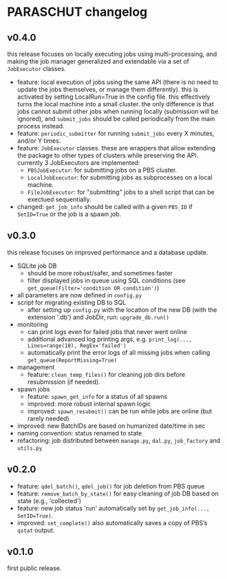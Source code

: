 #  PARASCHUT changelog

## v0.4.0

this release focuses on locally executing jobs using multi-processing, and making the job manager generalized and extendable via a set of `JobExecutor` classes.

- feature: local execution of jobs using the same API (there is no need to update the jobs themselves, or manage them differently). this is activated by setting LocalRun=True in the config file. this effectively turns the local machine into a small cluster. the only difference is that jobs cannot submit other jobs when running locally (submission will be ignored), and `submit_jobs` should be called periodically from the main process instead.
- feature: `periodic_submitter` for running `submit_jobs` every X minutes, and/or Y times.
- feature: `JobExecutor` classes. these are wrappers that allow extending the package to other types of clusters while preserving the API. currently 3 JobExecutors are implemented:
	- `PBSJobExecutor`: for submitting jobs on a PBS cluster.
	- `LocalJobExecutor`: for submitting jobs as subprocesses on a local machine.
	- `FileJobExecutor`: for "submitting" jobs to a shell script that can be exectued sequentially.
- changed: `get_job_info` should be called with a given `PBS_ID` if `SetID=True` or the job is a spawn job.

## v0.3.0

this release focuses on improved performance and a database update.

- SQLite job DB
	- should be more robust/safer, and sometimes faster
	- filter displayed jobs in queue using SQL conditions (see `get_queue(Filter='condition OR condition')`)
- all parameters are now defined in `config.py`
- script for migrating existing DB to SQL
	- after setting up `config.py` with the location of the new DB (with the extension '.db') and JobDir, run: `upgrade_db.run()`
- monitoring
	- can print logs even for failed jobs that never went online
	- additional advanced log printing args, e.g. `print_log(..., Lines=range(10), RegEx='failed')`
	- automatically print the error logs of all missing jobs when calling `get_queue(ReportMissing=True)`
- management
	- feature: `clean_temp_files()` for cleaning job dirs before resubmission (if needed).
- spawn jobs
	- feature: `spawn_get_info` for a status of all spawns
	- improved: more robust internal spawn logic
	- improved: `spawn_resubmit()` can be run while jobs are online (but rarely needed)
- improved: new BatchIDs are based on humanized date/time in sec
- naming convention: status renamed to state
- refactoring: job distributed between `manage.py`, `dal.py`, `job_factory` and `utils.py`

## v0.2.0

- feature: `qdel_batch()`, `qdel_job()` for job deletion from PBS queue
- feature: `remove_batch_by_state()` for easy cleaning of job DB based on state (e.g., 'collected')
- feature: new job status 'run' automatically set by `get_job_info(..., SetID=True)`.
- improved: `set_complete()` also automatically saves a copy of PBS’s `qstat` output.

## v0.1.0

first public release.
